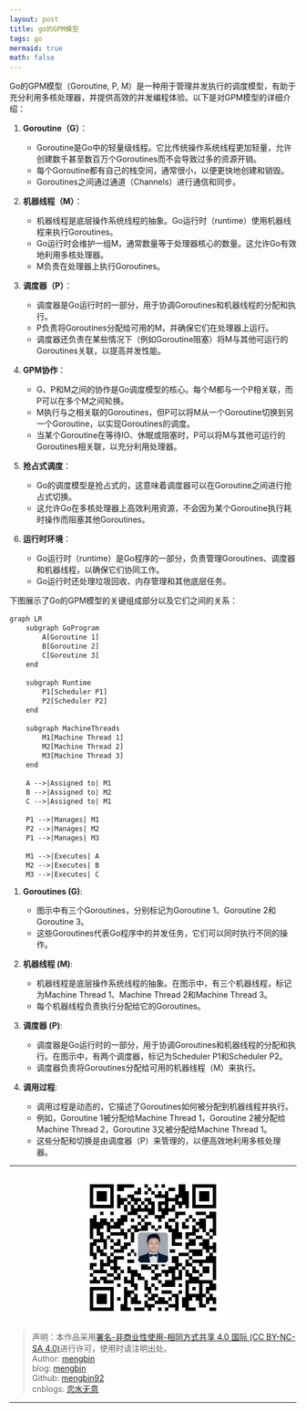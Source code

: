 ```yaml
---
layout: post
title: go的GPM模型
tags: go
mermaid: true
math: false
---  
```


Go的GPM模型（Goroutine, P, M）是一种用于管理并发执行的调度模型，有助于充分利用多核处理器，并提供高效的并发编程体验。以下是对GPM模型的详细介绍：

1. **Goroutine（G）**：
   - Goroutine是Go中的轻量级线程。它比传统操作系统线程更加轻量，允许创建数千甚至数百万个Goroutines而不会导致过多的资源开销。
   - 每个Goroutine都有自己的栈空间，通常很小，以便更快地创建和销毁。
   - Goroutines之间通过通道（Channels）进行通信和同步。

2. **机器线程（M）**：
   - 机器线程是底层操作系统线程的抽象。Go运行时（runtime）使用机器线程来执行Goroutines。
   - Go运行时会维护一组M，通常数量等于处理器核心的数量。这允许Go有效地利用多核处理器。
   - M负责在处理器上执行Goroutines。

3. **调度器（P）**：
   - 调度器是Go运行时的一部分，用于协调Goroutines和机器线程的分配和执行。
   - P负责将Goroutines分配给可用的M，并确保它们在处理器上运行。
   - 调度器还负责在某些情况下（例如Goroutine阻塞）将M与其他可运行的Goroutines关联，以提高并发性能。

4. **GPM协作**：
   - G、P和M之间的协作是Go调度模型的核心。每个M都与一个P相关联，而P可以在多个M之间轮换。
   - M执行与之相关联的Goroutines，但P可以将M从一个Goroutine切换到另一个Goroutine，以实现Goroutines的调度。
   - 当某个Goroutine在等待IO、休眠或阻塞时，P可以将M与其他可运行的Goroutines相关联，以充分利用处理器。

5. **抢占式调度**：
   - Go的调度模型是抢占式的，这意味着调度器可以在Goroutine之间进行抢占式切换。
   - 这允许Go在多核处理器上高效利用资源，不会因为某个Goroutine执行耗时操作而阻塞其他Goroutines。

6. **运行时环境**：
   - Go运行时（runtime）是Go程序的一部分，负责管理Goroutines、调度器和机器线程，以确保它们协同工作。
   - Go运行时还处理垃圾回收、内存管理和其他底层任务。

下图展示了Go的GPM模型的关键组成部分以及它们之间的关系：

```mermaid
graph LR
    subgraph GoProgram
        A[Goroutine 1]
        B[Goroutine 2]
        C[Goroutine 3]
    end

    subgraph Runtime
        P1[Scheduler P1]
        P2[Scheduler P2]
    end

    subgraph MachineThreads
        M1[Machine Thread 1]
        M2[Machine Thread 2]
        M3[Machine Thread 3]
    end

    A -->|Assigned to| M1
    B -->|Assigned to| M2
    C -->|Assigned to| M1

    P1 -->|Manages| M1
    P2 -->|Manages| M2
    P1 -->|Manages| M3

    M1 -->|Executes| A
    M2 -->|Executes| B
    M3 -->|Executes| C
```

1. **Goroutines (G)**:
   - 图示中有三个Goroutines，分别标记为Goroutine 1、Goroutine 2和Goroutine 3。
   - 这些Goroutines代表Go程序中的并发任务，它们可以同时执行不同的操作。

2. **机器线程 (M)**:
   - 机器线程是底层操作系统线程的抽象。在图示中，有三个机器线程，标记为Machine Thread 1、Machine Thread 2和Machine Thread 3。
   - 每个机器线程负责执行分配给它的Goroutines。

3. **调度器 (P)**:
   - 调度器是Go运行时的一部分，用于协调Goroutines和机器线程的分配和执行。在图示中，有两个调度器，标记为Scheduler P1和Scheduler P2。
   - 调度器负责将Goroutines分配给可用的机器线程（M）来执行。

4. **调用过程**:
   - 调用过程是动态的，它描述了Goroutines如何被分配到机器线程并执行。
   - 例如，Goroutine 1被分配给Machine Thread 1，Goroutine 2被分配给Machine Thread 2，Goroutine 3又被分配给Machine Thread 1。
   - 这些分配和切换是由调度器（P）来管理的，以便高效地利用多核处理器。

---

<div align="center">
  <img src="../img/qrcode_wechat.jpg" alt="孟斯特">
</div>

> 声明：本作品采用[署名-非商业性使用-相同方式共享 4.0 国际 (CC BY-NC-SA 4.0)](https://creativecommons.org/licenses/by-nc-sa/4.0/deed.zh)进行许可，使用时请注明出处。  
> Author: [mengbin](mengbin1992@outlook.com)  
> blog: [mengbin](https://mengbin.top)  
> Github: [mengbin92](https://mengbin92.github.io/)  
> cnblogs: [恋水无意](https://www.cnblogs.com/lianshuiwuyi/)  

---
